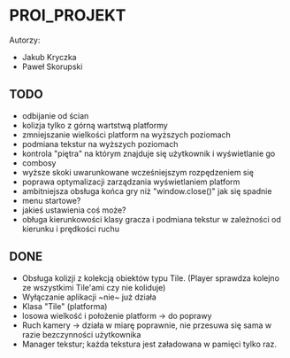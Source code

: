 # PROI_PROJEKT

Autorzy:
- Jakub Kryczka
- Paweł Skorupski

## TODO
- odbijanie od ścian 
- kolizja tylko z górną wartstwą platformy
- zmniejszanie wielkości platform na wyższych poziomach
- podmiana tekstur na wyższych poziomach
- kontrola "piętra" na którym znajduje się użytkownik i wyświetlanie go
- combosy
- wyższe skoki uwarunkowane wcześniejszym rozpędzeniem się
- poprawa optymalizacji zarządzania wyświetlaniem platform
- ambitniejsza obsługa końca gry niż "window.close()" jak się spadnie
- menu startowe?
- jakieś ustawienia coś może?
- obługa kierunkowości klasy gracza i podmiana tekstur w zależności od kierunku i prędkości ruchu

## DONE
- Obsługa kolizji z kolekcją obiektów typu Tile. (Player sprawdza kolejno ze wszystkimi Tile'ami czy nie koliduje)
- Wyłączanie aplikacji ~nie~ już działa
- Klasa "Tile" (platforma)
- losowa wielkość i położenie platform -> do poprawy 
- Ruch kamery -> działa w miarę poprawnie, nie przesuwa się sama w razie bezczynności użytkownika
- Manager tekstur; każda tekstura jest załadowana w pamięci tylko raz.
